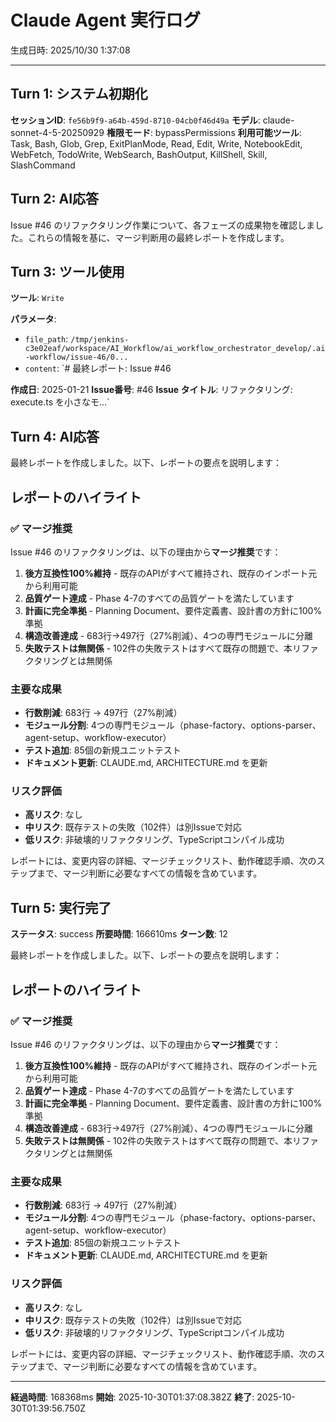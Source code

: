 # Claude Agent 実行ログ

生成日時: 2025/10/30 1:37:08

---

## Turn 1: システム初期化

**セッションID**: `fe56b9f9-a64b-459d-8710-04cb0f46d49a`
**モデル**: claude-sonnet-4-5-20250929
**権限モード**: bypassPermissions
**利用可能ツール**: Task, Bash, Glob, Grep, ExitPlanMode, Read, Edit, Write, NotebookEdit, WebFetch, TodoWrite, WebSearch, BashOutput, KillShell, Skill, SlashCommand

## Turn 2: AI応答

Issue #46 のリファクタリング作業について、各フェーズの成果物を確認しました。これらの情報を基に、マージ判断用の最終レポートを作成します。

## Turn 3: ツール使用

**ツール**: `Write`

**パラメータ**:
- `file_path`: `/tmp/jenkins-c3e02eaf/workspace/AI_Workflow/ai_workflow_orchestrator_develop/.ai-workflow/issue-46/0...`
- `content`: `# 最終レポート: Issue #46

**作成日**: 2025-01-21
**Issue番号**: #46
**Issue タイトル**: リファクタリング: execute.ts を小さなモ...`

## Turn 4: AI応答

最終レポートを作成しました。以下、レポートの要点を説明します：

## レポートのハイライト

### ✅ マージ推奨
Issue #46 のリファクタリングは、以下の理由から**マージ推奨**です：

1. **後方互換性100%維持** - 既存のAPIがすべて維持され、既存のインポート元から利用可能
2. **品質ゲート達成** - Phase 4-7のすべての品質ゲートを満たしています
3. **計画に完全準拠** - Planning Document、要件定義書、設計書の方針に100%準拠
4. **構造改善達成** - 683行→497行（27%削減）、4つの専門モジュールに分離
5. **失敗テストは無関係** - 102件の失敗テストはすべて既存の問題で、本リファクタリングとは無関係

### 主要な成果

- **行数削減**: 683行 → 497行（27%削減）
- **モジュール分割**: 4つの専門モジュール（phase-factory、options-parser、agent-setup、workflow-executor）
- **テスト追加**: 85個の新規ユニットテスト
- **ドキュメント更新**: CLAUDE.md, ARCHITECTURE.md を更新

### リスク評価

- **高リスク**: なし
- **中リスク**: 既存テストの失敗（102件）は別Issueで対応
- **低リスク**: 非破壊的リファクタリング、TypeScriptコンパイル成功

レポートには、変更内容の詳細、マージチェックリスト、動作確認手順、次のステップまで、マージ判断に必要なすべての情報を含めています。

## Turn 5: 実行完了

**ステータス**: success
**所要時間**: 166610ms
**ターン数**: 12

最終レポートを作成しました。以下、レポートの要点を説明します：

## レポートのハイライト

### ✅ マージ推奨
Issue #46 のリファクタリングは、以下の理由から**マージ推奨**です：

1. **後方互換性100%維持** - 既存のAPIがすべて維持され、既存のインポート元から利用可能
2. **品質ゲート達成** - Phase 4-7のすべての品質ゲートを満たしています
3. **計画に完全準拠** - Planning Document、要件定義書、設計書の方針に100%準拠
4. **構造改善達成** - 683行→497行（27%削減）、4つの専門モジュールに分離
5. **失敗テストは無関係** - 102件の失敗テストはすべて既存の問題で、本リファクタリングとは無関係

### 主要な成果

- **行数削減**: 683行 → 497行（27%削減）
- **モジュール分割**: 4つの専門モジュール（phase-factory、options-parser、agent-setup、workflow-executor）
- **テスト追加**: 85個の新規ユニットテスト
- **ドキュメント更新**: CLAUDE.md, ARCHITECTURE.md を更新

### リスク評価

- **高リスク**: なし
- **中リスク**: 既存テストの失敗（102件）は別Issueで対応
- **低リスク**: 非破壊的リファクタリング、TypeScriptコンパイル成功

レポートには、変更内容の詳細、マージチェックリスト、動作確認手順、次のステップまで、マージ判断に必要なすべての情報を含めています。


---

**経過時間**: 168368ms
**開始**: 2025-10-30T01:37:08.382Z
**終了**: 2025-10-30T01:39:56.750Z